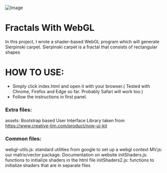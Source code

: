 

![Image](http://tw.greywool.com/i/y8gvP.jpg)

# Fractals With WebGL
In this project, I wrote a shader-based WebGL program which will generate Sierpinski carpet. Sierpinski carpet is a fractal that consists of rectangular shapes


# HOW TO USE:
- Simply click index.html and open it with your browser.( Tested with Chrome,
Firefox and Edge so far. Probably Safari will work too.)
- Follow the instructions in first panel.

### Extra files:
assets: Bootstrap based User Interface Library taken from
https://www.creative-tim.com/product/now-ui-kit

### Common files:
webgl-utils.js: standard utilities from google to set up a webgl context
MV.js: our matrix/vector package. Documentation on website
initShaders.js: functions to initialize shaders in the html file
initShaders2.js: functions to initialize shaders that are in separate files
